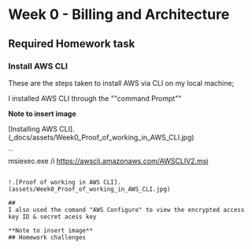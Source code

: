 # Week 0 -  Billing and Architecture

## Required Homework task

### Install AWS CLI

These are the steps taken to install AWS via CLI on my local machine;

I installed AWS CLI through the ""command Prompt""

**Note to insert image**

[Installing AWS CLI].(_docs/assets/Week0_Proof_of_working_in_AWS_CLI.jpg)

``    
msiexec.exe /i https://awscli.amazonaws.com/AWSCLIV2.msi

```

!.[Proof of working in AWS CLI].(assets/Week0_Proof_of_working_in_AWS_CLI.jpg)

##
I also used the comand "AWS Configure" to view the encrypted access key ID & secret acess key

**Note to insert image**
## Homework challenges  


